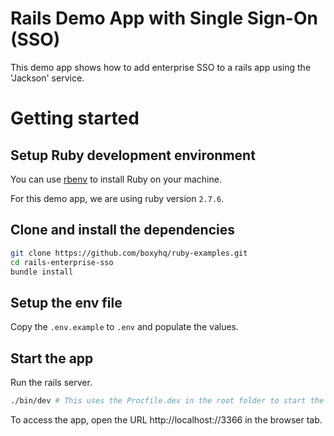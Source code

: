 # Rails Demo App with Single Sign-On (SSO)

This demo app shows how to add enterprise SSO to a rails app using the 'Jackson' service.

# Getting started

## Setup Ruby development environment

You can use [rbenv](https://github.com/rbenv/rbenv) to install Ruby on your machine.

For this demo app, we are using ruby version `2.7.6`.

## Clone and install the dependencies

```bash
git clone https://github.com/boxyhq/ruby-examples.git
cd rails-enterprise-sso
bundle install
```

## Setup the env file

Copy the `.env.example` to `.env` and populate the values.

## Start the app

Run the rails server.

```bash
./bin/dev # This uses the Procfile.dev in the root folder to start the rails server
```

To access the app, open the URL http://localhost://3366 in the browser tab.
